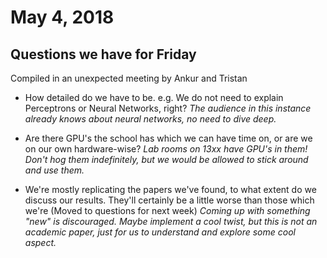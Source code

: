 # May 4, 2018

## Questions we have for Friday

Compiled in an unexpected meeting by Ankur and Tristan

- How detailed do we have to be. e.g. We do not need to explain Perceptrons or Neural Networks, right? _The audience in this instance already knows about neural networks, no need to dive deep._

- Are there GPU's the school has which we can have time on, or are we on our own hardware-wise? _Lab rooms on 13xx have GPU's in them! Don't hog them indefinitely, but we would be allowed to stick around and use them._

- We're mostly replicating the papers we've found, to what extent do we discuss our results. They'll certainly be a little worse than those which we're (Moved to questions for next week) _Coming up with something "new" is discouraged. Maybe implement a cool twist, but this is not an academic paper, just for us to understand and explore some cool aspect._